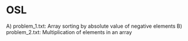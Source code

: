 # OSL

A)	problem_1.txt: Array sorting by absolute value of negative elements
B)	problem_2.txt: Multiplication of elements in an array  
